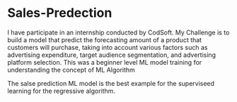 # Sales-Predection

I have participate in an internship conducted by CodSoft. My Challenge is to build a model that predict the forecasting amount of a product that customers will purchase, taking into account various factors such as advertising expenditure, target audience segmentation, and advertising platform selection.
This was a beginner level ML model training for understanding the concept of ML Algorithm 

The salse prediction ML model is the best example for the superviseed learning for the regressive algorithm. 